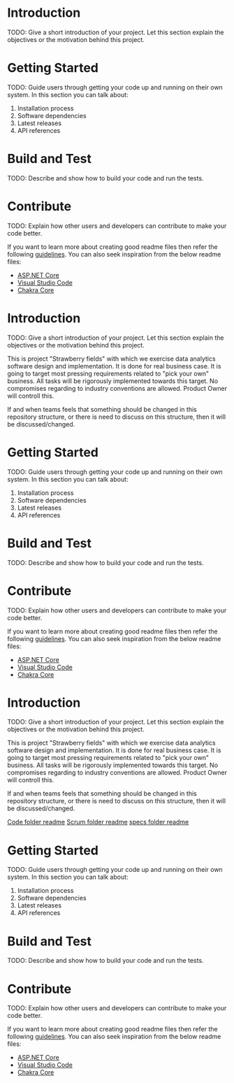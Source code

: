 

# Introduction 
TODO: Give a short introduction of your project. Let this section explain the objectives or the motivation behind this project. 

# Getting Started
TODO: Guide users through getting your code up and running on their own system. In this section you can talk about:
1.	Installation process
2.	Software dependencies
3.	Latest releases
4.	API references

# Build and Test
TODO: Describe and show how to build your code and run the tests. 

# Contribute
TODO: Explain how other users and developers can contribute to make your code better. 

If you want to learn more about creating good readme files then refer the following [guidelines](https://docs.microsoft.com/en-us/azure/devops/repos/git/create-a-readme?view=azure-devops). You can also seek inspiration from the below readme files:
- [ASP.NET Core](https://github.com/aspnet/Home)
- [Visual Studio Code](https://github.com/Microsoft/vscode)
- [Chakra Core](https://github.com/Microsoft/ChakraCore)


# Introduction 
TODO: Give a short introduction of your project. Let this section explain the objectives or the motivation behind this project. 

This is project "Strawberry fields" with which we exercise data analytics software design and implementation. It is done for real business case. It is going to target most pressing requirements related to "pick your own" business. All tasks will be rigorously implemented towards this target. No compromises regarding to industry conventions are allowed. Product Owner will controll this. 

If and when teams feels that something should be changed in this repository structure, or there is need to discuss on this structure, then it will be discussed/changed. 

# Getting Started
TODO: Guide users through getting your code up and running on their own system. In this section you can talk about:
1.	Installation process
2.	Software dependencies
3.	Latest releases
4.	API references

# Build and Test
TODO: Describe and show how to build your code and run the tests. 

# Contribute
TODO: Explain how other users and developers can contribute to make your code better. 

If you want to learn more about creating good readme files then refer the following [guidelines](https://docs.microsoft.com/en-us/azure/devops/repos/git/create-a-readme?view=azure-devops). You can also seek inspiration from the below readme files:
- [ASP.NET Core](https://github.com/aspnet/Home)
- [Visual Studio Code](https://github.com/Microsoft/vscode)
- [Chakra Core](https://github.com/Microsoft/ChakraCore)


# Introduction 
TODO: Give a short introduction of your project. Let this section explain the objectives or the motivation behind this project. 

This is project "Strawberry fields" with which we exercise data analytics software design and implementation. It is done for real business case. It is going to target most pressing requirements related to "pick your own" business. All tasks will be rigorously implemented towards this target. No compromises regarding to industry conventions are allowed. Product Owner will controll this. 

If and when teams feels that something should be changed in this repository structure, or there is need to discuss on this structure, then it will be discussed/changed. 

[Code folder readme](code\README.md)
[Scrum folder readme](scrum\README.md)
[specs folder readme](specs\README.md)

# Getting Started
TODO: Guide users through getting your code up and running on their own system. In this section you can talk about:
1.	Installation process
2.	Software dependencies
3.	Latest releases
4.	API references

# Build and Test
TODO: Describe and show how to build your code and run the tests. 

# Contribute
TODO: Explain how other users and developers can contribute to make your code better. 

If you want to learn more about creating good readme files then refer the following [guidelines](https://docs.microsoft.com/en-us/azure/devops/repos/git/create-a-readme?view=azure-devops). You can also seek inspiration from the below readme files:
- [ASP.NET Core](https://github.com/aspnet/Home)
- [Visual Studio Code](https://github.com/Microsoft/vscode)
- [Chakra Core](https://github.com/Microsoft/ChakraCore)

